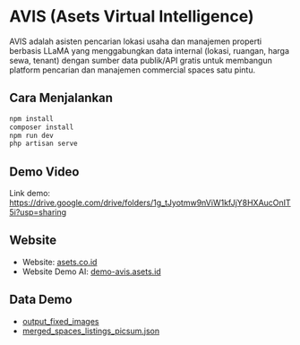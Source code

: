 # AVIS (Asets Virtual Intelligence)

AVIS adalah asisten pencarian lokasi usaha dan manajemen properti berbasis LLaMA yang menggabungkan data internal (lokasi, ruangan, harga sewa, tenant) dengan sumber data publik/API gratis untuk membangun platform pencarian dan manajemen commercial spaces satu pintu.


## Cara Menjalankan

```bash
npm install
composer install
npm run dev
php artisan serve
```

## Demo Video

Link demo: https://drive.google.com/drive/folders/1g_tJyotmw9nViW1kfJjY8HXAucOnIT5i?usp=sharing


## Website

- Website: [asets.co.id](https://asets.co.id/)
- Website Demo AI: [demo-avis.asets.id](http://demo-avis.asets.id/demo-avis/public/)
## Data Demo

- [output_fixed_images](resources/views/data/output_fixed_images.json)
- [merged_spaces_listings_picsum.json](resources/views/data/merged_spaces_listings_picsum.json)
